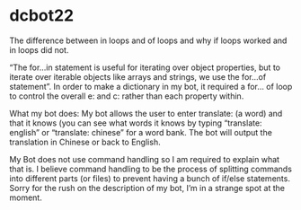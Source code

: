 # dcbot22
The difference between in loops and of loops and why if loops worked and in loops did not.

“The for...in statement is useful for iterating over object properties, but to iterate over iterable objects like arrays and strings, we use the for...of statement”. In order to make a dictionary in my bot, it required a for… of loop to control the overall e: and c: rather than each property within.

What my bot does: My bot allows the user to enter translate: (a word) and that it knows (you can see what words it knows by typing “translate: english” or “translate: chinese” for a word bank. The bot will output the translation in Chinese or back to English.

My Bot does not use command handling so I am required to explain what that is. I believe command handling to be the process of splitting commands into different parts (or files) to prevent having a bunch of if/else statements.  Sorry for the rush on the description of my bot, I’m in a strange spot at the moment.